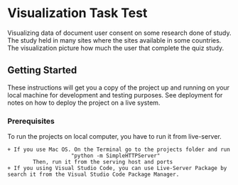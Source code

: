 # Visualization Task Test

Visualizing data of document user consent on some research done of study. The study held in many sites where the sites available in some countries.
The visualization picture how much the user that complete the quiz study. 

## Getting Started

These instructions will get you a copy of the project up and running on your local machine for development and testing purposes. See deployment for notes on how to deploy the project on a live system.

### Prerequisites

To run the projects on local computer, you have to run it from live-server. 

	+ If you use Mac OS. On the Terminal go to the projects folder and run 
						"python -m SimpleHTTPServer"
			Then, run it from the serving host and ports
	+ If you using Visual Studio Code, you can use Live-Server Package by search it from the Visual Studio Code Package Manager.